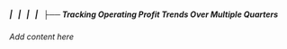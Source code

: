 ##### |   |   |   |   ├── Tracking Operating Profit Trends Over Multiple Quarters

*Add content here*
